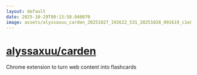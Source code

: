 ```yaml
---
layout: default
date: 2025-10-29T00:13:58.048070
image: assets/alyssaxuu_carden_20251027_192622_531_20251028_091619_c1e81b--20251028T101636071--cropped.png
---
```


# [alyssaxuu/carden](https://github.com/alyssaxuu/carden/)

Chrome extension to turn web content into flashcards
